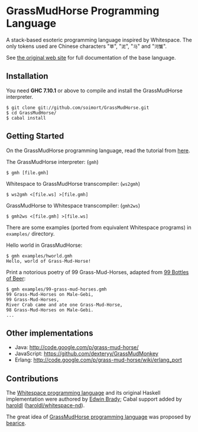 # GrassMudHorse Programming Language

A stack-based esoteric programming language inspired by Whitespace. The only tokens used are Chinese characters "`草`", "`泥`", "`马`" and "`河蟹`".

See [the original web site](http://code.google.com/p/grass-mud-horse/) for full
documentation of the base language.

## Installation

You need **GHC 7.10.1** or above to compile and install the GrassMudHorse interpreter.

    $ git clone git://github.com/soimort/GrassMudHorse.git
    $ cd GrassMudHorse/
    $ cabal install

## Getting Started

On the GrassMudHorse programming language, read the tutorial from [here](http://code.google.com/p/grass-mud-horse/wiki/A_Brife_To_GrassMudHorse_Language).

The GrassMudHorse interpreter: (`gmh`)

    $ gmh [file.gmh]

Whitespace to GrassMudHorse transcompiler: (`ws2gmh`)

    $ ws2gmh <[file.ws] >[file.gmh]

GrassMudHorse to Whitespace transcompiler: (`gmh2ws`)

    $ gmh2ws <[file.gmh] >[file.ws]

There are some examples (ported from equivalent Whitespace programs) in `examples/` directory.

Hello world in GrassMudHorse:

    $ gmh examples/hworld.gmh
    Hello, world of Grass-Mud-Horse!

Print a notorious poetry of 99 Grass-Mud-Horses, adapted from [99 Bottles of Beer](http://www.99-bottles-of-beer.net/lyrics.html):

    $ gmh examples/99-grass-mud-horses.gmh
    99 Grass-Mud-Horses on Male-Gebi,
    99 Grass-Mud-Horses,
    River Crab came and ate one Grass-Mud-Horse,
    98 Grass-Mud-Horses on Male-Gebi.
    ...

## Other implementations

* Java: <http://code.google.com/p/grass-mud-horse/>
* JavaScript: <https://github.com/dexteryy/GrassMudMonkey>
* Erlang: <http://code.google.com/p/grass-mud-horse/wiki/erlang_port>

## Contributions

The [Whitespace programming language](http://compsoc.dur.ac.uk/whitespace/index.php) and its original Haskell implementation were authored by [Edwin Brady](https://github.com/edwinb); Cabal support added by [haroldl](https://github.com/haroldl) ([haroldl/whitespace-nd](https://github.com/haroldl/whitespace-nd)).

The great idea of [GrassMudHorse programming language](http://code.google.com/p/grass-mud-horse/) was proposed by [bearice](https://github.com/bearice).
